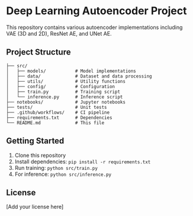 # Deep Learning Autoencoder Project

This repository contains various autoencoder implementations including VAE (3D and 2D), ResNet AE, and UNet AE.

## Project Structure

```
├── src/
│   ├── models/           # Model implementations
│   ├── data/             # Dataset and data processing
│   ├── utils/            # Utility functions
│   ├── config/           # Configuration
│   ├── train.py          # Training script
│   └── inference.py      # Inference script
├── notebooks/            # Jupyter notebooks
├── tests/                # Unit tests
├── .github/workflows/    # CI pipeline
├── requirements.txt      # Dependencies
└── README.md             # This file
```

## Getting Started

1. Clone this repository
2. Install dependencies: `pip install -r requirements.txt`
3. Run training: `python src/train.py`
4. For inference: `python src/inference.py`

## License

[Add your license here]
